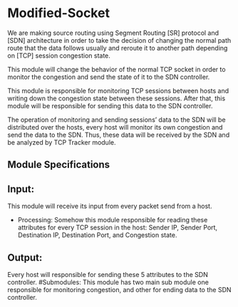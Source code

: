 # Modified-Socket
We are making source routing using Segment Routing [SR] protocol and [SDN] architecture in order to take the decision of changing the normal path route that the data follows usually and reroute it to another path depending on [TCP] session congestion state.

This module will change the behavior of the normal TCP socket in order to monitor the congestion and send the state of it to the SDN controller.

This module is responsible for monitoring TCP sessions between hosts and writing down the congestion state between these sessions. After that, this module will be responsible for sending this data to the SDN controller.

The operation of monitoring and sending sessions’ data to the SDN will be distributed over the hosts, every host will monitor its own congestion and send the data to the SDN. Thus, these data will be received by the SDN and be analyzed by TCP Tracker module.

## Module Specifications

## Input:
This module will receive its input from every packet send from a host.
* Processing:
Somehow this module responsible for reading these attributes for every TCP session in the host: Sender IP, Sender Port, Destination IP, Destination Port, and Congestion state.

## Output:
Every host will responsible for sending these 5 attributes to the SDN controller.
#Submodules:
This module has two main sub module one responsible for monitoring congestion, and other for ending data to the SDN controller.
